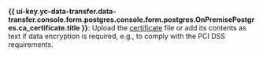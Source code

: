 **{{ ui-key.yc-data-transfer.data-transfer.console.form.postgres.console.form.postgres.OnPremisePostgres.ca_certificate.title }}**: Upload the [certificate](../../../../../managed-postgresql/operations/connect.md#get-ssl-cert) file or add its contents as text if data encryption is required, e.g., to comply with the PCI DSS requirements.
